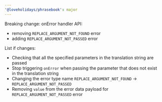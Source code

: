 ```yaml
---
'@loveholidays/phrasebook': major
---
```


Breaking change:
onError handler API:

- removing `REPLACE_ARGUMENT_NOT_FOUND` error
- adding `REPLACE_ARGUMENT_NOT_PASSED` error

List if changes:

- Checking that all the specified parameters in the translation string are passed
- Stop triggering `onError` when passing the parameter that does not exist in the translation string
- Changing the error type name `REPLACE_ARGUMENT_NOT_FOUND` -> `REPLACE_ARGUMENT_NOT_PASSED`
- Removing `value` from the error data payload for `REPLACE_ARGUMENT_NOT_PASSED` error
